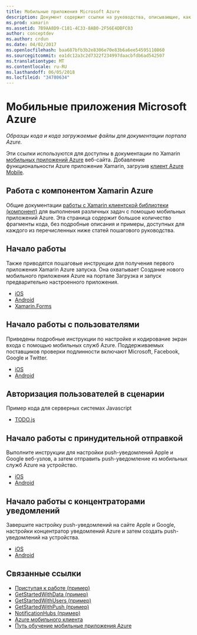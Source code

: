 ```yaml
---
title: Мобильные приложения Microsoft Azure
description: Документ содержит ссылки на руководства, описывающие, как создать приложение Xamarin, подключенный к Azure. В нем описывается работа с Xamarin компонента Azure, пользователи и push-уведомлений.
ms.prod: xamarin
ms.assetid: 7B9AA8D9-C181-4C33-8AB0-2F56E4DBFC03
author: conceptdev
ms.author: crdun
ms.date: 04/02/2017
ms.openlocfilehash: baa687bfb3b2e8306e70e83b6a6ee54595110860
ms.sourcegitcommit: ea1dc12a3c2d7322f234997daacbfdb6ad542507
ms.translationtype: MT
ms.contentlocale: ru-RU
ms.lasthandoff: 06/05/2018
ms.locfileid: "34780634"
---
```

# <a name="microsoft-azure-mobile-apps"></a>Мобильные приложения Microsoft Azure

_Образцы кода и кода загружаемые файлы для документации портала Azure._

<!--
NOTE TO AUTHORS: this page is referenced from
http://azure.microsoft.com/develop/mobile/xamarin/
as https://developer.xamarin.com/guides/cross-platform/data-cloud/mobile-services/
A redirect has been put in place to /mobile-apps/ HOWEVER the /Resources/ .ZIP files are still located in /mobile-services/ so that the following permalinks don't break

The ZIPs in /Resources/ are also referenced by inbound links
Getting Started  http://go.microsoft.com/fwlink/p/?LinkId=331359
Get started with data   http://go.microsoft.com/fwlink/p/?LinkId=331302
Get started with push   http://go.microsoft.com/fwlink/p/?LinkId=331303
Get started with authentication http://go.microsoft.com/fwlink/p/?LinkId=331328
Get started with Notification Hubs  http://go.microsoft.com/fwlink/p/?LinkId=331329
Validate and modify data    http://go.microsoft.com/fwlink/p/?LinkId=331330
-->


Эти ссылки используются для доступны в документации по Xamarin [мобильных приложений Azure](https://docs.microsoft.com/azure/app-service-mobile/) веб-сайта.
Добавление функциональности Azure приложение Xamarin, загрузив [клиент Azure Mobile](https://www.nuget.org/packages/Microsoft.Azure.Mobile.Client/).

## <a name="working-with-the-xamarin-azure-component"></a>Работа с компонентом Xamarin Azure

Общие документации [работы с Xamarin клиентской библиотеки (компонент)](https://docs.microsoft.com/azure/app-service-mobile/app-service-mobile-dotnet-how-to-use-client-library) для выполнения различных задач с помощью мобильных приложений Azure. Эта страница содержит большое количество фрагменты кода, без подробные описания и примеры, доступных для каждого из перечисленных ниже статей пошагового руководства.

## <a name="getting-started"></a>Начало работы

Также приводятся пошаговые инструкции для получения первого приложения Xamarin Azure запуска.
Она охватывает Создание нового мобильного приложения Azure на портале Загрузка и запуск предварительно настроенного приложения.

-  [iOS](https://docs.microsoft.com/azure/app-service-mobile/app-service-mobile-xamarin-ios-get-started/)
-  [Android](https://docs.microsoft.com/azure/app-service-mobile/app-service-mobile-xamarin-android-get-started/)
-  [Xamarin.Forms](https://docs.microsoft.com/azure/app-service-mobile/app-service-mobile-xamarin-forms-get-started)

<!--
## Validate, Modify and Augment Data in Scripts

Demonstrates how to add server-side scripts to Azure Mobile Services data tables to implement server-side validation and other functionality.

-  [iOS](https://azure.microsoft.com/documentation/articles/mobile-services-dotnet-how-to-use-client-library/#errors)
-  [Android](https://azure.microsoft.com/documentation/articles/mobile-services-dotnet-how-to-use-client-library/#errors)
-->

<!--
## Add Paging to Data

A quick example of paging large sets of data using Skip() and Take().

-  [iOS](https://azure.microsoft.com/documentation/articles/mobile-services-dotnet-how-to-use-client-library/#paging)
-  [Android](https://azure.microsoft.com/documentation/articles/mobile-services-dotnet-how-to-use-client-library/#paging)
-->

## <a name="get-started-with-users"></a>Начало работы с пользователями

Приведены подробные инструкции по настройке и кодирование экран входа с помощью мобильных служб Azure. Поддерживаемых поставщиков проверки подлинности включают Microsoft, Facebook, Google и Twitter.

-  [iOS](https://azure.microsoft.com/documentation/articles/app-service-mobile-xamarin-ios-get-started-users/)
-  [Android](https://azure.microsoft.com/documentation/articles/app-service-mobile-xamarin-android-get-started-users/)


## <a name="authorize-users-in-scripts"></a>Авторизация пользователей в сценарии

Пример кода для серверных системах Javascript

-  [TODO.js](https://github.com/Azure/azure-mobile-apps-node/blob/master/samples/personal-table/tables/TodoItem.js#L38)


## <a name="get-started-with-push"></a>Начало работы с принудительной отправкой

Выполните инструкции для настройки push-уведомлений Apple и Google веб-узлов, а затем отправить push-уведомление из мобильных служб Azure на устройство.

-  [iOS](https://docs.microsoft.com/azure/app-service-mobile/app-service-mobile-xamarin-ios-get-started-push)
-  [Android](https://docs.microsoft.com/azure/app-service-mobile/app-service-mobile-xamarin-android-get-started-push)


## <a name="get-started-with-notification-hubs"></a>Начало работы с концентраторами уведомлений

Завершите настройку push-уведомлений на сайте Apple и Google, настройки концентратор уведомлений Azure и затем создать push-уведомлений на устройства.

-  [iOS](https://docs.microsoft.com/azure/notification-hubs/xamarin-notification-hubs-ios-push-notification-apns-get-started)
-  [Android](https://docs.microsoft.com/azure/notification-hubs/xamarin-notification-hubs-push-notifications-android-gcm)



## <a name="related-links"></a>Связанные ссылки

- [Приступая к работе (пример)](https://github.com/xamarin/mobile-samples/tree/master/Azure/GettingStarted)
- [GetStartedWithData (пример)](https://github.com/xamarin/mobile-samples/tree/master/Azure/GetStartedWithData)
- [GetStartedWithUsers (пример)](https://github.com/xamarin/mobile-samples/tree/master/Azure/GetStartedWithUsers)
- [GetStartedWithPush (пример)](https://github.com/xamarin/mobile-samples/tree/master/Azure/GetStartedWithPush)
- [NotificationHubs (пример)](https://github.com/xamarin/mobile-samples/tree/master/Azure/NotificationHubs)
- [Azure мобильного клиента](https://www.nuget.org/packages/Microsoft.Azure.Mobile.Client/)
- [Путь обучение мобильные приложения Azure](https://azure.microsoft.com/documentation/learning-paths/appservice-mobileapps/)

<!--
- [ValidateModifyData (sample)](https://github.com/xamarin/mobile-samples/tree/master/Azure/ValidateModifyData)
-->
